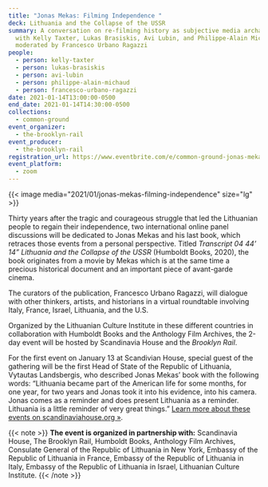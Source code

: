 ```yaml
---
title: "Jonas Mekas: Filming Independence "
deck: Lithuania and the Collapse of the USSR
summary: A conversation on re-filming history as subjective media archaeology
  with Kelly Taxter, Lukas Brasiskis, Avi Lubin, and Philippe-Alain Michaud,
  moderated by Francesco Urbano Ragazzi
people:
  - person: kelly-taxter
  - person: lukas-brasiskis
  - person: avi-lubin
  - person: philippe-alain-michaud
  - person: francesco-urbano-ragazzi
date: 2021-01-14T13:00:00-0500
end_date: 2021-01-14T14:30:00-0500
collections:
  - common-ground
event_organizer:
  - the-brooklyn-rail
event_producer:
  - the-brooklyn-rail
registration_url: https://www.eventbrite.com/e/common-ground-jonas-mekas-filming-independence-tickets-135558576351
event_platform:
  - zoom
---
```

{{< image media="2021/01/jonas-mekas-filming-independence" size="lg" >}}

Thirty years after the tragic and courageous struggle that led the Lithuanian people to regain their independence, two international online panel discussions will be dedicated to Jonas Mekas and his last book, which retraces those events from a personal perspective. Titled *Transcript 04 44’ 14” Lithuania and the Collapse of the USSR* (Humboldt Books, 2020), the book originates from a movie by Mekas which is at the same time a precious historical document and an important piece of avant-garde cinema.

The curators of the publication, Francesco Urbano Ragazzi, will dialogue with other thinkers, artists, and historians in a virtual roundtable involving Italy, France, Israel, Lithuania, and the U.S.

Organized by the Lithuanian Culture Institute in these different countries in collaboration with Humboldt Books and the Anthology Film Archives, the 2-day event will be hosted by Scandinavia House and the *Brooklyn Rail*.

For the first event on January 13 at Scandivian House, special guest of the gathering will be the first Head of State of the Republic of Lithuania, Vytautas Landsbergis, who described Jonas Mekas’ book with the following words: “Lithuania became part of the American life for some months, for one year, for two years and Jonas took it into his evidence, into his camera. Jonas comes as a reminder and does present Lithuania as a reminder. Lithuania is a little reminder of very great things.” [Learn more about these events on scandinaviahouse.org »](http://www.scandinaviahouse.org/events/virtual-panel-jonas-mekas-filming-independence/).

{{< note >}} **The event is organized in partnership with:** Scandinavia House, The Brooklyn Rail, Humboldt Books, Anthology Film Archives, Consulate General of the Republic of Lithuania in New York, Embassy of the Republic of Lithuania in France, Embassy of the Republic of Lithuania in Italy, Embassy of the Republic of Lithuania in Israel, Lithuanian Culture Institute. {{< /note >}}